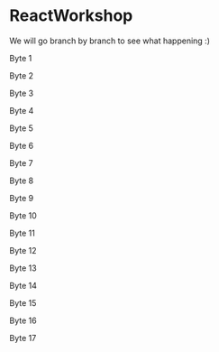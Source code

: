 # ReactWorkshop

We will go branch by branch to see what happening :)

Byte 1

Byte 2

Byte 3 

Byte 4

Byte 5

Byte 6

Byte 7

Byte 8

Byte 9

Byte 10

Byte 11

Byte 12

Byte 13

Byte 14

Byte 15

Byte 16

Byte 17


